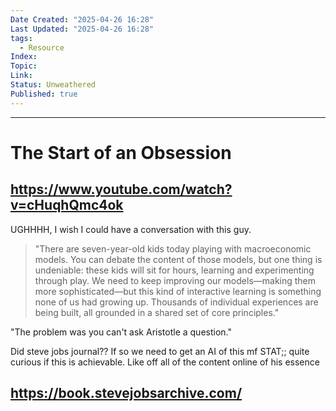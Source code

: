 ```yaml
---
Date Created: "2025-04-26 16:28"
Last Updated: "2025-04-26 16:28"
tags:
  - Resource
Index: 
Topic: 
Link: 
Status: Unweathered
Published: true
---
```

---
# The Start of an Obsession

## https://www.youtube.com/watch?v=cHuqhQmc4ok

UGHHHH, I wish I could have a conversation with this guy.

> "There are seven-year-old kids today playing with macroeconomic models. You can debate the content of those models, but one thing is undeniable: these kids will sit for hours, learning and experimenting through play. We need to keep improving our models—making them more sophisticated—but this kind of interactive learning is something none of us had growing up. Thousands of individual experiences are being built, all grounded in a shared set of core principles."

"The problem was you can't ask Aristotle a question."

Did steve jobs journal?? If so we need to get an AI of this mf STAT;; quite curious if this is achievable. Like off all of the content online of his essence


## https://book.stevejobsarchive.com/

